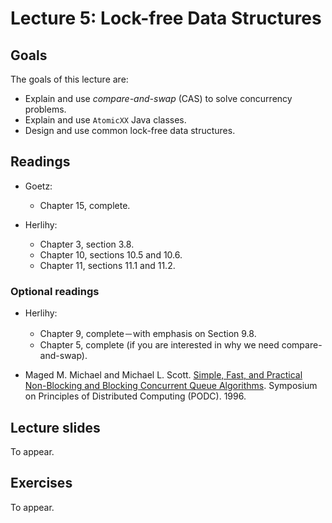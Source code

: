 # Lecture 5: Lock-free Data Structures

## Goals

The goals of this lecture are:

* Explain and use *compare-and-swap* (CAS) to solve concurrency problems.
* Explain and use `AtomicXX` Java classes.
* Design and use common lock-free data structures.

## Readings

* Goetz:
  * Chapter 15, complete.

* Herlihy:
  * Chapter 3, section 3.8.
  * Chapter 10, sections 10.5 and 10.6.
  * Chapter 11, sections 11.1 and 11.2.

### Optional readings

* Herlihy:
  * Chapter 9, complete－with emphasis on Section 9.8.
  * Chapter 5, complete (if you are interested in why we need compare-and-swap).
  
  
* Maged M. Michael and Michael L. Scott. [Simple, Fast, and Practical Non-Blocking and Blocking Concurrent Queue Algorithms](https://www.cs.rochester.edu/~scott/papers/1996_PODC_queues.pdf). Symposium on Principles of Distributed Computing (PODC). 1996.
  
## Lecture slides

To appear.

## Exercises

To appear.
